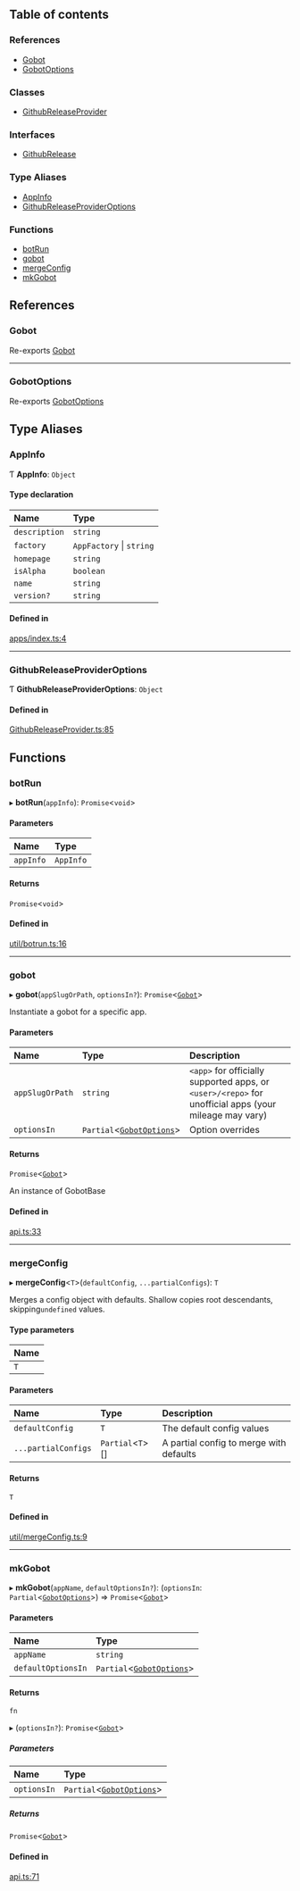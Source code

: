## Table of contents

### References

- [Gobot](api.md#gobot)
- [GobotOptions](api.md#gobotoptions)

### Classes

- [GithubReleaseProvider](../classes/api.GithubReleaseProvider.md)

### Interfaces

- [GithubRelease](../interfaces/api.GithubRelease.md)

### Type Aliases

- [AppInfo](api.md#appinfo)
- [GithubReleaseProviderOptions](api.md#githubreleaseprovideroptions)

### Functions

- [botRun](api.md#botrun)
- [gobot](api.md#gobot-1)
- [mergeConfig](api.md#mergeconfig)
- [mkGobot](api.md#mkgobot)

## References

### Gobot

Re-exports [Gobot](../classes/Gobot.Gobot.md)

---

### GobotOptions

Re-exports [GobotOptions](../interfaces/Gobot.GobotOptions.md)

## Type Aliases

### AppInfo

Ƭ **AppInfo**: `Object`

#### Type declaration

| Name          | Type                     |
| :------------ | :----------------------- |
| `description` | `string`                 |
| `factory`     | `AppFactory` \| `string` |
| `homepage`    | `string`                 |
| `isAlpha`     | `boolean`                |
| `name`        | `string`                 |
| `version?`    | `string`                 |

#### Defined in

[apps/index.ts:4](https://github.com/benallfree/gobot/blob/v1.0.0-alpha.32/src/apps/index.ts#L4)

---

### GithubReleaseProviderOptions

Ƭ **GithubReleaseProviderOptions**: `Object`

#### Defined in

[GithubReleaseProvider.ts:85](https://github.com/benallfree/gobot/blob/v1.0.0-alpha.32/src/GithubReleaseProvider.ts#L85)

## Functions

### botRun

▸ **botRun**(`appInfo`): `Promise`\<`void`\>

#### Parameters

| Name      | Type      |
| :-------- | :-------- |
| `appInfo` | `AppInfo` |

#### Returns

`Promise`\<`void`\>

#### Defined in

[util/botrun.ts:16](https://github.com/benallfree/gobot/blob/v1.0.0-alpha.32/src/util/botrun.ts#L16)

---

### gobot

▸ **gobot**(`appSlugOrPath`, `optionsIn?`): `Promise`\<[`Gobot`](../classes/Gobot.Gobot.md)\>

Instantiate a gobot for a specific app.

#### Parameters

| Name            | Type                                                               | Description                                                                                           |
| :-------------- | :----------------------------------------------------------------- | :---------------------------------------------------------------------------------------------------- |
| `appSlugOrPath` | `string`                                                           | `<app>` for officially supported apps, or `<user>/<repo>` for unofficial apps (your mileage may vary) |
| `optionsIn`     | `Partial`\<[`GobotOptions`](../interfaces/Gobot.GobotOptions.md)\> | Option overrides                                                                                      |

#### Returns

`Promise`\<[`Gobot`](../classes/Gobot.Gobot.md)\>

An instance of GobotBase

#### Defined in

[api.ts:33](https://github.com/benallfree/gobot/blob/v1.0.0-alpha.32/src/api.ts#L33)

---

### mergeConfig

▸ **mergeConfig**\<`T`\>(`defaultConfig`, `...partialConfigs`): `T`

Merges a config object with defaults. Shallow copies root descendants,
skipping`undefined` values.

#### Type parameters

| Name |
| :--- |
| `T`  |

#### Parameters

| Name                | Type               | Description                             |
| :------------------ | :----------------- | :-------------------------------------- |
| `defaultConfig`     | `T`                | The default config values               |
| `...partialConfigs` | `Partial`\<`T`\>[] | A partial config to merge with defaults |

#### Returns

`T`

#### Defined in

[util/mergeConfig.ts:9](https://github.com/benallfree/gobot/blob/v1.0.0-alpha.32/src/util/mergeConfig.ts#L9)

---

### mkGobot

▸ **mkGobot**(`appName`, `defaultOptionsIn?`): (`optionsIn`: `Partial`\<[`GobotOptions`](../interfaces/Gobot.GobotOptions.md)\>) => `Promise`\<[`Gobot`](../classes/Gobot.Gobot.md)\>

#### Parameters

| Name               | Type                                                               |
| :----------------- | :----------------------------------------------------------------- |
| `appName`          | `string`                                                           |
| `defaultOptionsIn` | `Partial`\<[`GobotOptions`](../interfaces/Gobot.GobotOptions.md)\> |

#### Returns

`fn`

▸ (`optionsIn?`): `Promise`\<[`Gobot`](../classes/Gobot.Gobot.md)\>

##### Parameters

| Name        | Type                                                               |
| :---------- | :----------------------------------------------------------------- |
| `optionsIn` | `Partial`\<[`GobotOptions`](../interfaces/Gobot.GobotOptions.md)\> |

##### Returns

`Promise`\<[`Gobot`](../classes/Gobot.Gobot.md)\>

#### Defined in

[api.ts:71](https://github.com/benallfree/gobot/blob/v1.0.0-alpha.32/src/api.ts#L71)
